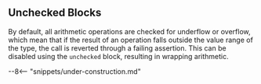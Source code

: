 <!-- markdownlint-configure-file { "first-line-heading": { "level": 2 } } -->

## Unchecked Blocks

By default, all arithmetic operations are checked for underflow or overflow, which mean that if the result of an
operation falls outside the value range of the type, the call is reverted through a failing assertion. This can be
disabled using the `unchecked` block, resulting in wrapping arithmetic.

--8<-- "snippets/under-construction.md"
